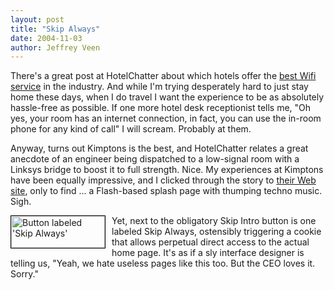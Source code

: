 ```yaml
--- 
layout: post
title: "Skip Always"
date: 2004-11-03
author: Jeffrey Veen
---
```

There's a great post at HotelChatter about which hotels offer the <a href="http://www.hotelchatter.com/story/2004/11/2/201522/957/Title/Best_WiFi_Hotels_2004">best Wifi service</a> in the industry. And while I'm trying desperately hard to just stay home these days, when I do travel I want the experience to be as absolutely hassle-free as possible. If one more hotel desk receptionist tells me, "Oh yes, your room has an internet connection, in fact, you can use the in-room phone for any kind of call" I will scream. Probably at them.

Anyway, turns out Kimptons is the best, and HotelChatter relates a great anecdote of an engineer being dispatched to a low-signal room with a Linksys bridge to boost it to full strength. Nice. My experiences at Kimptons have been equally impressive, and I clicked through the story to <a href="http://www.kimptonhotels.com/">their Web site</a>, only to find ... a Flash-based splash page with thumping techno music. Sigh. 

<img src="http://veen.com/jeff/images/skip_always.jpg" width="150" height="51" alt="Button labeled 'Skip Always'" style="border: black solid 1px; float: left; margin-right: 10px;" /> Yet, next to the obligatory Skip Intro button is one labeled Skip Always, ostensibly triggering a cookie that allows perpetual direct access to the actual home page. It's as if a sly interface designer is telling us, "Yeah, we hate useless pages like this too. But the CEO loves it. Sorry."
&#8203;